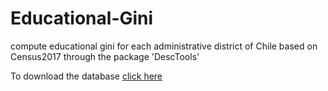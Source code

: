 # Educational-Gini
compute educational gini for each administrative district of Chile based on Census2017 through the package 'DescTools'


To download the database [click here](https://drive.google.com/file/d/1ROtWwX4J4fWwnfj7QFe9iStDdAf9jF4p/view?usp=sharing)
